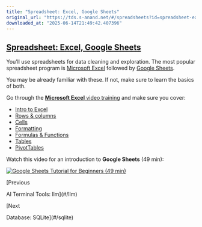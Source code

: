 ```yaml
---
title: "Spreadsheet: Excel, Google Sheets"
original_url: "https://tds.s-anand.net/#/spreadsheets?id=spreadsheet-excel-google-sheets"
downloaded_at: "2025-06-14T21:49:42.407396"
---
```


[Spreadsheet: Excel, Google Sheets](#/spreadsheets?id=spreadsheet-excel-google-sheets)
--------------------------------------------------------------------------------------

You’ll use spreadsheets for data cleaning and exploration. The most popular spreadsheet program is [Microsoft Excel](https://www.microsoft.com/en-us/microsoft-365/excel) followed by [Google Sheets](https://www.google.com/sheets/about/).

You may be already familiar with these. If not, make sure to learn the basics of both.

Go through the [**Microsoft Excel** video training](https://support.microsoft.com/en-us/office/excel-video-training-9bc05390-e94c-46af-a5b3-d7c22f6990bb) and make sure you cover:

* [Intro to Excel](https://support.microsoft.com/en-us/office/create-a-new-workbook-ae99f19b-cecb-4aa0-92c8-7126d6212a83)
* [Rows & columns](https://support.microsoft.com/en-us/office/insert-or-delete-rows-and-columns-6f40e6e4-85af-45e0-b39d-65dd504a3246)
* [Cells](https://support.microsoft.com/en-us/office/move-or-copy-cells-and-cell-contents-803d65eb-6a3e-4534-8c6f-ff12d1c4139e)
* [Formatting](https://support.microsoft.com/en-us/office/available-number-formats-in-excel-0afe8f52-97db-41f1-b972-4b46e9f1e8d2)
* [Formulas & Functions](https://support.microsoft.com/en-us/office/overview-of-formulas-in-excel-ecfdc708-9162-49e8-b993-c311f47ca173)
* [Tables](https://support.microsoft.com/en-us/office/create-and-format-tables-e81aa349-b006-4f8a-9806-5af9df0ac664)
* [PivotTables](https://support.microsoft.com/en-us/office/create-a-pivottable-to-analyze-worksheet-data-a9a84538-bfe9-40a9-a8e9-f99134456576)

Watch this video for an introduction to **Google Sheets** (49 min):

[![Google Sheets Tutorial for Beginners (49 min)](https://i.ytimg.com/vi_webp/TENAbUa-R-w/sddefault.webp)](https://youtu.be/TENAbUa-R-w)

[Previous

AI Terminal Tools: llm](#/llm)

[Next

Database: SQLite](#/sqlite)